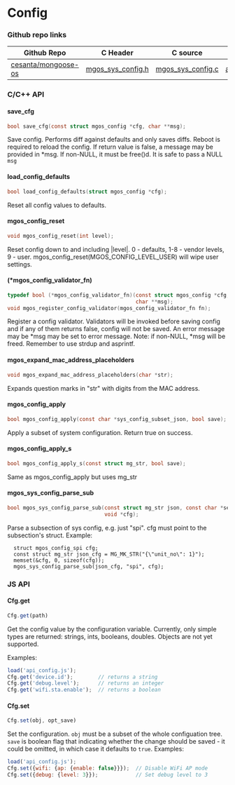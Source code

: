 
# Config
 
### Github repo links
| Github Repo | C Header | C source  | JS source |
| ----------- | -------- | --------  | ----------------- |
| [cesanta/mongoose-os](https://github.com/cesanta/mongoose-os)  | [mgos_sys_config.h](https://github.com/cesanta/mongoose-os/tree/master/fw/include/mgos_sys_config.h) | [mgos_sys_config.c](https://github.com/cesanta/mongoose-os/tree/master/fw/include/../src/mgos_sys_config.c) | [api_config.js](https://github.com/mongoose-os-libs/mjs/tree/master/fs/api_config.js)         |


### C/С++ API
#### save_cfg

```c
bool save_cfg(const struct mgos_config *cfg, char **msg);
```

Save config. Performs diff against defaults and only saves diffs.
Reboot is required to reload the config.
If return value is false, a message may be provided in *msg.
If non-NULL, it must be free()d.
It is safe to pass a NULL `msg`
 
#### load_config_defaults

```c
bool load_config_defaults(struct mgos_config *cfg);
```

Reset all config values to defaults.
 
#### mgos_config_reset

```c
void mgos_config_reset(int level);
```

Reset config down to and including |level|.
0 - defaults, 1-8 - vendor levels, 9 - user.
mgos_config_reset(MGOS_CONFIG_LEVEL_USER) will wipe user settings.
 
#### (*mgos_config_validator_fn)

```c
typedef bool (*mgos_config_validator_fn)(const struct mgos_config *cfg,
                                         char **msg);
void mgos_register_config_validator(mgos_config_validator_fn fn);
```

Register a config validator.
Validators will be invoked before saving config and if any of them
returns false, config will not be saved.
An error message may be *msg may be set to error message.
Note: if non-NULL, *msg will be freed. Remember to use strdup and asprintf.
 
#### mgos_expand_mac_address_placeholders

```c
void mgos_expand_mac_address_placeholders(char *str);
```
 Expands question marks in "str" with digits from the MAC address. 
#### mgos_config_apply

```c
bool mgos_config_apply(const char *sys_config_subset_json, bool save);
```
 Apply a subset of system configuration. Return true on success. 
#### mgos_config_apply_s

```c
bool mgos_config_apply_s(const struct mg_str, bool save);
```
 Same as mgos_config_apply but uses mg_str 
#### mgos_sys_config_parse_sub

```c
bool mgos_sys_config_parse_sub(const struct mg_str json, const char *section,
                               void *cfg);
```

Parse a subsection of sys config, e.g. just "spi".
cfg must point to the subsection's struct.
Example:
```
  struct mgos_config_spi cfg;
  const struct mg_str json_cfg = MG_MK_STR("{\"unit_no\": 1}");
  memset(&cfg, 0, sizeof(cfg));
  mgos_sys_config_parse_sub(json_cfg, "spi", cfg);
```
 

### JS API
#### Cfg.get

```javascript
Cfg.get(path)
```
Get the config value by the configuration variable. Currently, only
simple types are returned: strings, ints, booleans, doubles. Objects
are not yet supported.

Examples:
```javascript
load('api_config.js');
Cfg.get('device.id');        // returns a string
Cfg.get('debug.level');      // returns an integer
Cfg.get('wifi.sta.enable');  // returns a boolean
```
#### Cfg.set

```javascript
Cfg.set(obj, opt_save)
```
Set the configuration. `obj` must be a subset of the whole configuation
tree. `save` is boolean flag that indicating whether the change should
be saved - it could be omitted, in which case it defaults to `true`.
Examples:
```javascript
load('api_config.js');
Cfg.set({wifi: {ap: {enable: false}}});  // Disable WiFi AP mode
Cfg.set({debug: {level: 3}});            // Set debug level to 3
```
